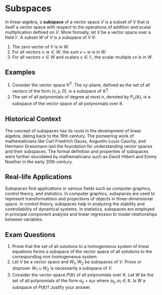 # Subspaces

In linear algebra, a **subspace** of a vector space $V$ is a subset of $V$ that is itself a vector space with respect to the operations of addition and scalar multiplication defined on $V$. More formally, let $V$ be a vector space over a field $\mathbb{F}$. A subset $W$ of $V$ is a subspace of $V$ if:

1. The zero vector of $V$ is in $W$.
2. For all vectors $v, w\in W$, the sum $v+ w$ is in $W$.
3. For all vectors $v\in W$ and scalars $c\in\mathbb{F}$, the scalar multiple $cv$ is in $W$.

## Examples

1. Consider the vector space $\mathbb{R}^3$. The $xy$-plane, defined as the set of all vectors of the form $(x, y, 0)$, is a subspace of $\mathbb{R}^3$.
2. The set of all polynomials of degree at most $n$, denoted by $P_n(\mathbb{R})$, is a subspace of the vector space of all polynomials over $\mathbb{R}$.

## Historical Context

The concept of subspaces has its roots in the development of linear algebra, dating back to the 19th century. The pioneering work of mathematicians like Carl Friedrich Gauss, Augustin-Louis Cauchy, and Hermann Grassmann laid the foundation for understanding vector spaces and their subspaces. The formal definition and properties of subspaces were further elucidated by mathematicians such as David Hilbert and Emmy Noether in the early 20th century.

## Real-life Applications

Subspaces find applications in various fields such as computer graphics, control theory, and statistics. In computer graphics, subspaces are used to represent transformations and projections of objects in three-dimensional space. In control theory, subspaces help in analyzing the stability and controllability of dynamical systems. In statistics, subspaces are employed in principal component analysis and linear regression to model relationships between variables.

## Exam Questions

1. Prove that the set of all solutions to a homogeneous system of linear equations forms a subspace of the vector space of all solutions to the corresponding non-homogeneous system.
2. Let $V$ be a vector space and $W_1, W_2$ be subspaces of $V$. Prove or disprove: $W_1\cup W_2$ is necessarily a subspace of $V$.
3. Consider the vector space $P(\mathbb{R})$ of all polynomials over $\mathbb{R}$. Let $W$ be the set of all polynomials of the form $a_0+ a_1x$ where $a_0, a_1\in\mathbb{R}$. Is $W$ a subspace of $P(\mathbb{R})$? Justify your answer.
